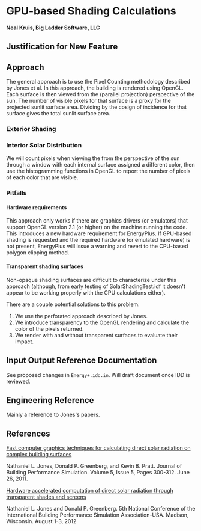 GPU-based Shading Calculations
==============================

**Neal Kruis, Big Ladder Software, LLC**

## Justification for New Feature ##

## Approach ##

The general approach is to use the Pixel Counting methodology described by Jones et al. In this approach, the building is rendered using OpenGL. Each surface is then viewed from the (parallel projection) perspective of the sun. The number of visible pixels for that surface is a proxy for the projected sunlit surface area. Dividing by the cosign of incidence for that surface gives the total sunlit surface area.

### Exterior Shading ###

### Interior Solar Distribution ###

We will count pixels when viewing the from the perspective of the sun through a window with each internal surface assigned a different color, then use the histogramming functions in OpenGL to report the number of pixels of each color that are visible.

### Pitfalls ###

#### Hardware requirements ####

This approach only works if there are graphics drivers (or emulators) that support OpenGL version 2.1 (or higher) on the machine running the code. This introduces a new hardware requirement for EnergyPlus. If GPU-based shading is requested and the required hardware (or emulated hardware) is not present, EnergyPlus will issue a warning and revert to the CPU-based polygon clipping method.

#### Transparent shading surfaces ####

Non-opaque shading surfaces are difficult to characterize under this approach (although, from early testing of SolarShadingTest.idf it doesn't appear to be working properly with the CPU calculations either).

There are a couple potential solutions to this problem:

1. We use the perforated approach described by Jones.
2. We introduce transparency to the OpenGL rendering and calculate the color of the pixels returned.
3. We render with and without transparent surfaces to evaluate their impact.

## Input Output Reference Documentation ##

See proposed changes in `Energy+.idd.in`. Will draft document once IDD is reviewed.

## Engineering Reference ##

Mainly a reference to Jones's papers.

## References ##

[Fast computer graphics techniques for calculating direct solar radiation on complex building surfaces](http://dx.doi.org/10.1080/19401493.2011.582154)

Nathaniel L. Jones, Donald P. Greenberg, and Kevin B. Pratt. Journal of Building Performance Simulation. Volume 5, Issue 5, Pages 300-312. June 26, 2011.

[Hardware accelerated computation of direct solar radiation through transparent shades and screens](https://nljones.github.io/publications/SB12_TS09b_3_Jones.pdf)

Nathaniel L. Jones and Donald P. Greenberg. 5th National Conference of the International Building Performance Simulation Association-USA. Madison, Wisconsin. August 1-3, 2012
